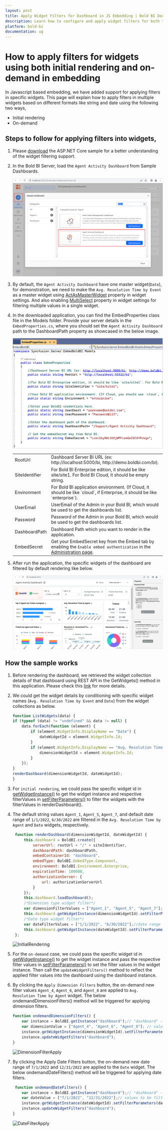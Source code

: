 ```yaml
---
layout: post
title: Apply Widget Filters for Dashboard in JS Embedding | Bold BI Docs
description: Learn how to configure and apply widget filters for both the initial rendering and on-demand action of a dashboard in JavaScript embedding using Bold BI.
platform: bold-bi
documentation: ug
---
```


# How to apply filters for widgets using both initial rendering and on-demand in embedding

In Javascript based embedding, we have added support for applying filters in specific widgets. This page will explain how to apply filters in multiple widgets based on different formats like string and date using the following two ways,

* Initial rendering
* On-demand

## Steps to follow for applying filters into widgets,

1. Please [download](https://onpremise-demo.boldbi.com/getting-started/asp-core-filter/sample.zip) the ASP.NET Core sample for a better understanding of the widget filtering support.

2. In the Bold BI Server, load the `Agent Activity Dashboard` from Sample Dashboards.

    ![LoadSampleDashboard](/static/assets/embedded/faq/images/load_sample_dashboard_inserver.png)

3. By default, the `Agent Activity Dashboard` have one master widget(`Date`), for demonstration, we need to make the `Avg. Resolution Time by Event` as a master widget using [ActAsMasterWidget](/cloud-bi/visualizing-data/visualization-widgets/bar-chart/#filter) property in widget settings. And also enabling [MultiSelect](/cloud-bi/visualizing-data/visualization-widgets/list-box/#basic-settings) property in widget settings for filtering multiple values in a single widget.

4. In the downloaded application, you can find the EmbedProperties class file in the Models folder. Provide your server details in the `EmbedProperties.cs`, where you should set the `Agent Activity Dashboard` path to the DashboardPath property as showcased in the below image.

    ![AddEmbedProperties](/static/assets/embedded/faq/images/embed_properties_widgetfilter.png)

    <meta charset="utf-8"/>
    <table>
    <tbody>
    <tr>
        <td align="left">RootUrl</td>
        <td align="left">Dashboard Server BI URL (ex: http://localhost:5000/bi, http://demo.boldbi.com/bi).</td>
    </tr>
    <tr>
        <td align="left">SiteIdentifier</td>
        <td align="left">For Bold BI Enterprise edition, it should be like site/site1. For Bold BI Cloud, it should be empty string.</td>
    </tr>
    <tr>
        <td align="left">Environment</td>
        <td align="left">For Bold BI application environment. (If Cloud, it should be like `cloud`, if Enterprise, it should be like `enterprise`).</td>
    </tr>
    <tr>
        <td align="left">UserEmail</td>
        <td align="left">UserEmail of the Admin in your Bold BI, which would be used to get the dashboards list.</td>
    </tr>
    <tr>
        <td align="left">Password</td>
        <td align="left">Password of the Admin in your Bold BI, which would be used to get the dashboards list.</td>
    </tr>
    <tr>
        <td align="left">DashboardPath</td>
        <td align="left">Dashboard Path which you want to render in the application.</td>
    </tr>
   <tr>
        <td align="left">EmbedSecret</td>
        <td align="left">Get your EmbedSecret key from the Embed tab by enabling the <code>Enable embed authentication</code> in the <a href='https://help.boldbi.com/embedded-bi/site-administration/embed-settings/'>Administration page</a>.</td>
    </tr>
    </tbody>
    </table>

5. After run the application, the specific widgets of the dashboard are filtered by default rendering like below.

    ![WidgetFilterSample](/static/assets/embedded/faq/images/widget_filter_full_view_sample.png)

## How the sample works

1. Before rendering the dashboard, we retrieved the widget collection details of that dashboard using REST API in the GetWidgets() method in this application. Please check this [link](/embedded-bi/rest-api-reference/v4.0/api-reference/#operation/Dashboards_GetWidgets) for more details.

2. We could get the widget details by conditioning with specific widget names (`Avg. Resolution Time by Event` and `Date`) from the widget collections as below.

    ```js
    function ListWidgets(data) {
    if (typeof (data) != "undefined" && data != null) {
        data.forEach(function (element) {
            if (element.WidgetInfo.DisplayName == "Date") {
                dateWidgetId = element.WidgetInfo.Id;
            }
            if (element.WidgetInfo.DisplayName == "Avg. Resolution Time by Agent") {
                dimensionWidgetId = element.WidgetInfo.Id;
            }
        });
    }
    renderDashboard(dimensionWidgetId, dateWidgetId);
    }
    ```

3. For `initial rendering`, we could pass the specific widget id in [getWidgetInstance()](/embedded-bi/javascript-based/api-reference/methods/#getwidgetinstance) to get the widget instance and respective filterValues in [setFilterParameters()](/embedded-bi/javascript-based/api-reference/methods/#setfilterparameters) to filter the widgets with the filterValues in renderDashboard().

4. The default string values `Agent_1`, `Agent_5`, `Agent_7`, and default date range of `1/1/2022`, `6/30/2022` are filtered in the `Avg. Resolution Time by Agent` and `Date` widgets, respectively.
   ```js
    function renderDashboard(dimensionWidgetId, dateWidgetId) {
        this.dashboard = BoldBI.create({
            serverUrl: rootUrl + "/" + siteIdentifier,
            dashboardPath: dashboardPath, 
            embedContainerId: "dashboard",
            embedType: BoldBI.EmbedType.Component,
            environment: BoldBI.Environment.Enterprise,
            expirationTime: 100000,
            authorizationServer: {
                url: authorizationServerUrl
            }
        });
        this.dashboard.loadDashboard();
        /*Dimension type widget filter*/
        var dimensionFilterValues = ["Agent_1", "Agent_5", "Agent_7"];//values to be filtered in the dimension type widget.
        this.dashboard.getWidgetInstance(dimensionWidgetId).setFilterParameters(dimensionFilterValues);//filter the values while initial rendering.
        /*Date type widget filter*/
        var dateFilterValues = ["1/1/2022", "6/30/2022"];//date range to be filtered in the date type widget.
        this.dashboard.getWidgetInstance(dateWidgetId).setFilterParameters(dateFilterValues);//filter the values while initial rendering.
    };
    ```

    ![InitialRendering](/static/assets/embedded/faq/images/initial_action_widgetfilter.png)

5. For the `on-demand` case, we could pass the specific widget id in [getWidgetInstance()](/embedded-bi/javascript-based/api-reference/methods/#getwidgetinstance) to get the widget instance and pass the respective filter values in [setFilterParameters()](/embedded-bi/javascript-based/api-reference/methods/#setfilterparameters) to set the filter values in the widget instance. Then call the `updateWidgetFilters()` method to reflect the applied filter values into the dashboard using the dashboard instance.

6. By clicking the `Apply Dimension Filters` button, the on-demand new filter values `Agent_4`, `Agent_6`, and `Agent_8` are applied to `Avg. Resolution Time by Agent` widget. The below ondemandDimensionFilters() method will be triggered for applying dimension filters.

    ```js
    function ondemandDimensionFilters() {
        var instance = BoldBI.getInstance("dashboard");// "dashboard" -> embed container id.
        var dimensionValue = ["Agent_4", "Agent_6", "Agent_8"]; // values to be filtered in the widget.
        instance.getWidgetInstance(dimensionWidgetId).setFilterParameters(dimensionValue); 
        instance.updateWidgetFilters("dashboard"); 
    }
    ```

    ![DimensionFilterApply](/static/assets/embedded/faq/images/applied_dimension_filters_ondemand.png)

7. By clicking the Apply Date Filters button, the on-demand new date range of `7/1/2022` and `12/31/2022` are applied to the `Date` widget. The below ondemandDateFilters() method will be triggered for applying date filters.

    ```js
     function ondemandDateFilters() {
        var instance = BoldBI.getInstance("dashboard");// "dashboard" -> embed container id.
        var dateValue = ["7/1/2022", "12/31/2022"];// values to be filtered in the widget.
        instance.getWidgetInstance(dateWidgetId).setFilterParameters(dateValue);
        instance.updateWidgetFilters("dashboard");
    }
    ```
    ![DateFilterApply](/static/assets/embedded/faq/images/applied_date_filters_ondemand.png)